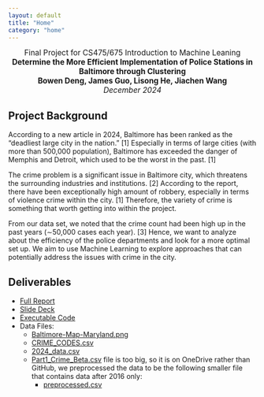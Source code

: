```yaml
---
layout: default
title: "Home"
category: "home"
---
```


<div style="text-align: center; font-size: 110%;">
  Final Project for CS475/675 Introduction to Machine Leaning<br>
  <b>Determine the More Efficient Implementation of Police Stations in Baltimore through Clustering</b><br>
  <b>Bowen Deng, James Guo, Lisong He, Jiachen Wang</b><br>
  <i>December 2024</i>
</div>

## Project Background

According to a new article in 2024, Baltimore has been ranked as the “deadliest large city in the nation.” [1] Especially in terms of large cities (with more than 500,000 population), Baltimore has exceeded the danger of Memphis and Detroit, which used to be the worst in the past. [1]

The crime problem is a significant issue in Baltimore city, which threatens the surrounding industries and institutions. [2] According to the report, there have been exceptionally high amount of robbery, especially in terms of violence crime within the city. [1] Therefore, the variety of crime is something that worth getting into within the project.

From our data set, we noted that the crime count had been high up in the past years (∼50,000 cases each year). [3] Hence, we want to analyze about the efficiency of the police departments and look for a more optimal set up. We aim to use Machine Learning to explore approaches that can potentially address the issues with crime in the city.

## Deliverables

- [Full Report]({{site.baseurl}}/files/ML_Report.pdf)
- [Slide Deck]({{site.baseurl}}/files/ML_Slides.pdf)
- [Executable Code]({{site.baseurl}}/files/Final_Project_code.ipynb)
- Data Files:
  - [Baltimore-Map-Maryland.png]({{site.baseurl}}/files/Data_files/Baltimore-Map-Maryland.png)
  - [CRIME_CODES.csv]({{site.baseurl}}/files/Data_files/CRIME_CODES.csv)
  - [2024_data.csv]({{site.baseurl}}/files/Data_files/2024_data.csv)
  - [Part1_Crime_Beta.csv](https://livejohnshopkins-my.sharepoint.com/:x:/g/personal/sguo45_jh_edu/EfxwEcjaRGRJmUiexZOPyLAB-iKJYjaxuJiLZ41pqU-TiQ?e=YOL4F4) file is too big, so it is on OneDrive rather than GitHub, we preprocessed the data to be the following smaller file that contains data after 2016 only:
    - [preprocessed.csv]({{site.baseurl}}/files/Data_files/preprocessed.csv)